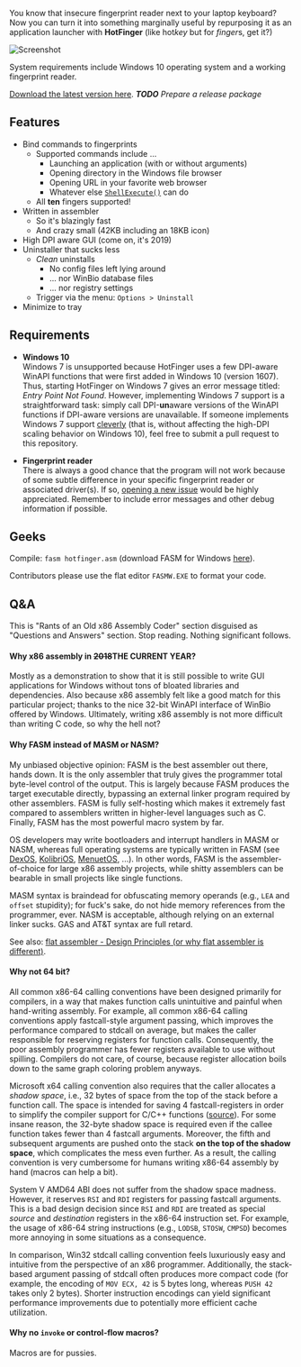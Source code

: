 You know that insecure fingerprint reader next to your laptop keyboard? Now you
can turn it into something marginally useful by repurposing it as an application
launcher with **HotFinger** (like hot*key* but for *finger*s, get it?)

![Screenshot](https://i.imgur.com/VAwqHb0.png)

System requirements include Windows 10 operating system and a working
fingerprint reader.

[Download the latest version
here](https://github.com/resilar/HotFinger/releases/latest).
***TODO*** *Prepare a release package*


## Features

- Bind commands to fingerprints
  - Supported commands include ...
    - Launching an application (with or without arguments)
    - Opening directory in the Windows file browser
    - Opening URL in your favorite web browser
    - Whatever else
      [`ShellExecute()`](https://docs.microsoft.com/en-us/windows/desktop/api/shellapi/nf-shellapi-shellexecutea)
      can do
  - All **ten** fingers supported!
- Written in assembler
  - So it's blazingly fast
  - And crazy small (42KB including an 18KB icon)
- High DPI aware GUI (come on, it's 2019)
- Uninstaller that sucks less
  - *Clean* uninstalls
    - No config files left lying around
    - ... nor WinBio database files
    - ... nor registry settings
  - Trigger via the menu: `Options > Uninstall`
- Minimize to tray


## Requirements

- **Windows 10** \
  Windows 7 is unsupported because HotFinger uses a few DPI-aware WinAPI
  functions that were first added in Windows 10 (version 1607). Thus, starting
  HotFinger on Windows 7 gives an error message titled: *Entry Point Not Found*.
  However, implementing Windows 7 support is a straightforward task: simply call
  DPI-**un**aware versions of the WinAPI functions if DPI-aware versions are
  unavailable. If someone implements Windows 7 support
  [cleverly](https://docs.microsoft.com/en-us/windows/desktop/Dlls/using-run-time-dynamic-linking)
  (that is, without affecting the high-DPI scaling behavior on Windows 10), feel
  free to submit a pull request to this repository.

- **Fingerprint reader** \
  There is always a good chance that the program will not work because of some
  subtle difference in your specific fingerprint reader or associated driver(s).
  If so, [opening a new issue](https://github.com/resilar/HotFinger/issues/new)
  would be highly appreciated. Remember to include error messages and other
  debug information if possible.


## Geeks

Compile: `fasm hotfinger.asm` (download FASM for Windows
[here](https://flatassembler.net/download.php)).

Contributors please use the flat editor `FASMW.EXE` to format your code.


## Q&A

This is "Rants of an Old x86 Assembly Coder" section disguised as "Questions and
Answers" section. Stop reading. Nothing significant follows.


#### Why x86 assembly in ~~2018~~THE CURRENT YEAR?

Mostly as a demonstration to show that it is still possible to write GUI
applications for Windows without tons of bloated libraries and dependencies.
Also because x86 assembly felt like a good match for this particular project;
thanks to the nice 32-bit WinAPI interface of WinBio offered by Windows.
Ultimately, writing x86 assembly is not more difficult than writing C code, so
why the hell not?


#### Why FASM instead of MASM or NASM?

My unbiased objective opinion: FASM is the best assembler out there, hands down.
It is the only assembler that truly gives the programmer total byte-level
control of the output. This is largely because FASM produces the target
executable directly, bypassing an external linker program required by other
assemblers. FASM is fully self-hosting which makes it extremely fast compared to
assemblers written in higher-level languages such as C. Finally, FASM has the
most powerful macro system by far.

OS developers may write bootloaders and interrupt handlers in MASM or NASM,
whereas full operating systems are typically written in FASM (see
[DexOS](http://dex-os.github.io/), [KolibriOS](http://www.kolibrios.org/en/),
[MenuetOS](http://menuetos.net/), ...). In other words, FASM is the
assembler-of-choice for large x86 assembly projects, while shitty assemblers can
be bearable in small projects like single functions.

MASM syntax is braindead for obfuscating memory operands (e.g., `LEA` and
`offset` stupidity); for fuck's sake, do not hide memory references from the
programmer, ever. NASM is acceptable, although relying on an external linker
sucks. GAS and AT&T syntax are full retard.

See also: [flat assembler - Design Principles (or why flat assembler is
different)](https://flatassembler.net/docs.php?article=design).


#### Why not 64 bit?

All common x86-64 calling conventions have been designed primarily for
compilers, in a way that makes function calls unintuitive and painful when
hand-writing assembly. For example, all common x86-64 calling conventions apply
fastcall-style argument passing, which improves the performance compared to
stdcall on average, but makes the caller responsible for reserving registers for
function calls. Consequently, the poor assembly programmer has fewer registers
available to use without spilling. Compilers do not care, of course, because
register allocation boils down to the same graph coloring problem anyways.

Microsoft x64 calling convention also requires that the caller allocates a
*shadow space*, i.e., 32 bytes of space from the top of the stack before a
function call. The space is intended for saving 4 fastcall-registers in order to
simplify the compiler support for C/C++ functions
([source](https://msdn.microsoft.com/en-us/library/ms235286.aspx)). For some
insane reason, the 32-byte shadow space is required even if the callee function
takes fewer than 4 fastcall arguments. Moreover, the fifth and subsequent
arguments are pushed onto the stack **on the top of the shadow space**, which
complicates the mess even further. As a result, the calling convention is very
cumbersome for humans writing x86-64 assembly by hand (macros can help a bit).

System V AMD64 ABI does not suffer from the shadow space madness. However, it
reserves `RSI` and `RDI` registers for passing fastcall arguments. This is a bad
design decision since `RSI` and `RDI` are treated as special *source* and
*destination* registers in the x86-64 instruction set. For example, the usage of
x86-64 string instructions (e.g., `LODSB`, `STOSW`, `CMPSD`) becomes more
annoying in some situations as a consequence.

In comparison, Win32 stdcall calling convention feels luxuriously easy and
intuitive from the perspective of an x86 programmer. Additionally, the
stack-based argument passing of stdcall often produces more compact code (for
example, the encoding of `MOV ECX, 42` is 5 bytes long, whereas `PUSH 42` takes
only 2 bytes). Shorter instruction encodings can yield significant performance
improvements due to potentially more efficient cache utilization.


#### Why no `invoke` or control-flow macros?

Macros are for pussies.
